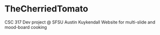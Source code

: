 # TheCherriedTomato
CSC 317 Dev project @ SFSU
Austin Kuykendall
Website for multi-slide and mood-board cooking
